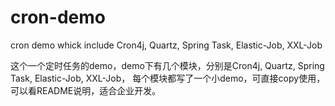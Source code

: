 # cron-demo
cron demo whick include Cron4j, Quartz, Spring Task, Elastic-Job, XXL-Job


这个一个定时任务的demo，demo下有几个模块，分别是Cron4j, Quartz, Spring Task, Elastic-Job, XXL-Job，
每个模块都写了一个小demo，可直接copy使用，可以看README说明，适合企业开发。
